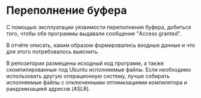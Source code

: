 # Переполнение буфера

С помощью эксплуатации уязвимости переполнения буфера, добиться того, чтобы обе программы выдавали сообщение "Access granted".

В отчёте описать, каким образом формировались входные данные и что для этого потребовалось выяснить.

В репозитории размещены исходный код программ, а также скомпилированные под Ubuntu исполняемые файлы.
Если необходимо использовать другую операционную систему, лучше собирать исполняемые файлы с отключенными оптимизациями компилятора и рандомизацией адресов (ASLR).
